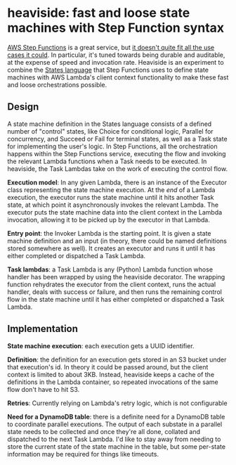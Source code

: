 heaviside: fast and loose state machines with Step Function syntax
===

[AWS Step Functions](https://aws.amazon.com/step-functions/) is a great service, but [it doesn't quite fit all the use cases it could](https://serverless.zone/faas-is-stateless-and-aws-step-functions-provides-state-as-a-service-2499d4a6e412). In particular, it's tuned towards being durable and auditable, at the expense of speed and invocation rate. Heaviside is an experiment to combine the [States language](https://states-language.net/spec.html) that Step Functions uses to define state machines with AWS Lambda's client context functionality to make these fast and loose orchestrations possible.

Design
---
A state machine definition in the States language consists of a defined number of "control" states, like Choice for conditional logic, Parallel for concurrency, and Succeed or Fail for terminal states, as well as a Task state for implementing the user's logic. In Step Functions, all the orchestration happens within the Step Functions service, executing the flow and invoking the relevant Lambda functions when a Task needs to be executed. In heaviside, the Task Lambdas take on the work of executing the control flow.

**Execution model**: In any given Lambda, there is an instance of the Executor class representing the state machine execution. At the *end* of a Lambda execution, the executor runs the state machine until it hits another Task state, at which point it asynchronously invokes the relevant Lambda. The executor puts the state machine data into the client context in the Lambda invocation, allowing it to be picked up by the executor in that Lambda.

**Entry point**: the Invoker Lambda is the starting point. It is given a state machine definition and an input (in theory, there could be named definitions stored somewhere as well). It creates an executor and runs it until it has either completed or dispatched a Task Lambda.

**Task lambdas**: a Task Lambda is any (Python) Lambda function whose handler has been wrapped by using the heaviside decorator. The wrapping function rehydrates the executor from the client context, runs the actual handler, deals with success or failure, and then runs the remaining control flow in the state machine until it has either completed or dispatched a Task Lambda.

Implementation
---
**State machine execution**: each execution gets a UUID identifier.

**Definition**: the definition for an execution gets stored in an S3 bucket under that execution's id. In theory it could be passed around, but the client context is limited to about 3KB. Instead, heaviside keeps a cache of the definitions in the Lambda container, so repeated invocations of the same flow don't have to hit S3.

**Retries**: Currently relying on Lambda's retry logic, which is not configurable

**Need for a DynamoDB table**: there is a definite need for a DynamoDB table to coordinate parallel executions. The output of each substate in a parallel state needs to be collected and once they're all done, collated and dispatched to the next Task Lambda. I'd like to stay away from needing to store the current state of the state machine in the table, but some per-state information may be required for things like timeouts.
